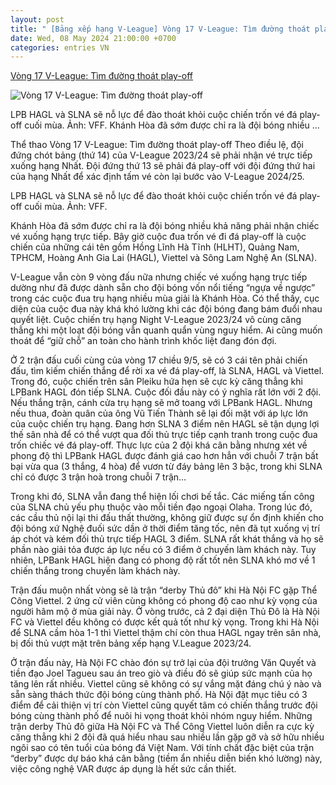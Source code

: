 ```yaml
---
layout: post
title: " [Bảng xếp hạng V-League] Vòng 17 V-League: Tìm đường thoát play-off"
date: Wed, 08 May 2024 21:00:00 +0700
categories: entries VN
---
```

[Vòng 17 V-League: Tìm đường thoát play-off](https://daidoanket.vn/vong-17-v-league-tim-duong-thoat-play-off-10279381.html)

![Vòng 17 V-League: Tìm đường thoát play-off](https://ddk.1cdn.vn/thumbs/1200x630/2024/05/09/anhbaiduoi.jpg)

LPB HAGL và SLNA sẽ nỗ lực để đào thoát khỏi cuộc chiến trốn vé đá play-off cuối mùa. Ảnh: VFF. Khánh Hòa đã sớm được chỉ ra là đội bóng nhiều ...

Thể thao Vòng 17 V-League: Tìm đường thoát play-off Theo điều lệ, đội đứng chót bảng (thứ 14) của V-League 2023/24 sẽ phải nhận vé trực tiếp xuống hạng Nhất. Đội đứng thứ 13 sẽ phải đá play-off với đội đứng thứ hai của hạng Nhất để xác định tấm vé còn lại bước vào V-League 2024/25.

LPB HAGL và SLNA sẽ nỗ lực để đào thoát khỏi cuộc chiến trốn vé đá play-off cuối mùa. Ảnh: VFF.

Khánh Hòa đã sớm được chỉ ra là đội bóng nhiều khả năng phải nhận chiếc vé xuống hạng trực tiếp. Bây giờ cuộc đua trốn vé đi đá play-off là cuộc chiến của những cái tên gồm Hồng Lĩnh Hà Tĩnh (HLHT), Quảng Nam, TPHCM, Hoàng Anh Gia Lai (HAGL), Viettel và Sông Lam Nghệ An (SLNA).

V-League vẫn còn 9 vòng đấu nữa nhưng chiếc vé xuống hạng trực tiếp dường như đã được dành sẵn cho đội bóng vốn nổi tiếng “ngựa về ngược” trong các cuộc đua trụ hạng nhiều mùa giải là Khánh Hòa. Có thể thấy, cục diện của cuộc đua này khá khó lường khi các đội bóng đang bám đuổi nhau quyết liệt. Cuộc chiến trụ hạng Night V-League 2023/24 vô cùng căng thẳng khi một loạt đội bóng vẫn quanh quẩn vùng nguy hiểm. Ai cũng muốn thoát để “giữ chỗ” an toàn cho hành trình khốc liệt đang đón đợi.

Ở 2 trận đấu cuối cùng của vòng 17 chiều 9/5, sẽ có 3 cái tên phải chiến đấu, tìm kiếm chiến thắng để rời xa vé đá play-off, là SLNA, HAGL và Viettel. Trong đó, cuộc chiến trên sân Pleiku hứa hẹn sẽ cực kỳ căng thẳng khi LPBank HAGL đón tiếp SLNA. Cuộc đối đầu này có ý nghĩa rất lớn với 2 đội. Nếu thắng trận, cánh cửa trụ hạng sẽ mở toang với LPBank HAGL. Nhưng nếu thua, đoàn quân của ông Vũ Tiến Thành sẽ lại đối mặt với áp lực lớn của cuộc chiến trụ hạng. Đang hơn SLNA 3 điểm nên HAGL sẽ tận dụng lợi thế sân nhà để có thể vượt qua đối thủ trực tiếp cạnh tranh trong cuộc đua trốn chiếc vé đá play-off. Thực lực của 2 đội khá cân bằng nhưng xét về phong độ thì LPBank HAGL được đánh giá cao hơn hẳn với chuỗi 7 trận bất bại vừa qua (3 thắng, 4 hòa) để vươn từ đáy bảng lên 3 bậc, trong khi SLNA chỉ có được 3 trận hoà trong chuỗi 7 trận…

Trong khi đó, SLNA vẫn đang thể hiện lối chơi bế tắc. Các miếng tấn công của SLNA chủ yếu phụ thuộc vào mỗi tiền đạo ngoại Olaha. Trong lúc đó, các cầu thủ nội lại thi đấu thất thường, không giữ được sự ổn định khiến cho đội bóng xứ Nghệ đuối sức dần ở thời điểm tăng tốc, nên đã tụt xuống vị trí áp chót và kém đối thủ trực tiếp HAGL 3 điểm. SLNA rất khát thắng và họ sẽ phần nào giải tỏa được áp lực nếu có 3 điểm ở chuyến làm khách này. Tuy nhiên, LPBank HAGL hiện đang có phong độ rất tốt nên SLNA khó mơ về 1 chiến thắng trong chuyến làm khách này.

Trận đấu muộn nhất vòng sẽ là trận “derby Thủ đô” khi Hà Nội FC gặp Thể Công Viettel. 2 ứng cử viên cùng không có phong độ cao như kỳ vọng của người hâm mộ ở mùa giải này. Ở vòng trước, cả 2 đại diện Thủ Đô là Hà Nội FC và Viettel đều không có được kết quả tốt như kỳ vọng. Trong khi Hà Nội để SLNA cầm hòa 1-1 thì Viettel thậm chí còn thua HAGL ngay trên sân nhà, bị đối thủ vượt mặt trên bảng xếp hạng V.League 2023/24.

Ở trận đấu này, Hà Nội FC chào đón sự trở lại của đội trưởng Văn Quyết và tiền đạo Joel Tagueu sau án treo giò và điều đó sẽ giúp sức mạnh của họ tăng lên rất nhiều. Viettel cũng sẽ không có sự vắng mặt đáng chú ý nào và sẵn sàng thách thức đội bóng cùng thành phố. Hà Nội đặt mục tiêu có 3 điểm để cải thiện vị trí còn Viettel cũng quyết tâm có chiến thắng trước đội bóng cùng thành phố để nuôi hi vọng thoát khỏi nhóm nguy hiểm. Những trận derby Thủ đô giữa Hà Nội FC và Thể Công Viettel luôn diễn ra cực kỳ căng thẳng khi 2 đội đã quá hiểu nhau sau nhiều lần gặp gỡ và sở hữu nhiều ngôi sao có tên tuổi của bóng đá Việt Nam. Với tính chất đặc biệt của trận “derby” được dự báo khá cân bằng (tiềm ẩn nhiều diễn biến khó lường) này, việc công nghệ VAR được áp dụng là hết sức cần thiết.

